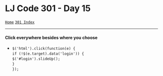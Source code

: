 # LJ Code 301 - Day 15
[`Home`](../README.md)
[`301 Index`](301_README.md)
<hr>

#### Click everywhere besides where you choose
- `$('html').click(function(e) {` </br>
  `if (!$(e.target).data('login')) {` </br>
    `$('#login').slideUp();` </br>
  `}` </br>
`});`
